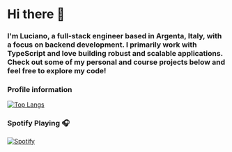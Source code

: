 <h1> Hi there 👋</h1>

<h3>I'm Luciano, a full-stack engineer based in Argenta, Italy, with a focus on backend development. I primarily work with TypeScript and love building robust and scalable applications. Check out some of my personal and course projects below and feel free to explore my code!</h3>

### Profile information

[![Top Langs](https://github-readme-stats.vercel.app/api/top-langs/?username=LucianoPierdona&layout=compact&theme=transparent&hide_border=true)](https://github.com/anuraghazra/github-readme-stats)
<br>

### Spotify Playing 🎧

[![Spotify](https://spotify-music-stats.vercel.app/api/spotify)](https://open.spotify.com/user/gzwq5bzpffejatbb1m9ie315j)

